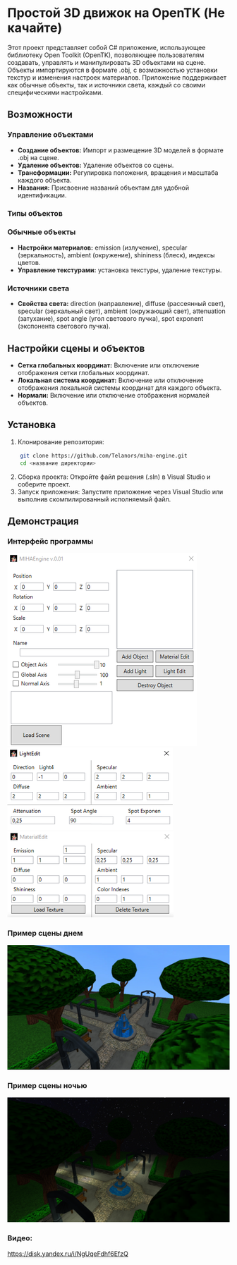 # Простой 3D движок на OpenTK (Не качайте)

Этот проект представляет собой C# приложение, использующее библиотеку Open Toolkit (OpenTK), позволяющее пользователям создавать, управлять и манипулировать 3D объектами на сцене. Объекты импортируются в формате .obj, с возможностью установки текстур и изменения настроек материалов. Приложение поддерживает как обычные объекты, так и источники света, каждый со своими специфическими настройками.

## Возможности
### Управление объектами
- **Создание объектов:** Импорт и размещение 3D моделей в формате .obj на сцене.
- **Удаление объектов:** Удаление объектов со сцены.
- **Трансформации:** Регулировка положения, вращения и масштаба каждого объекта.
- **Названия:** Присвоение названий объектам для удобной идентификации.

### Типы объектов
### Обычные объекты
- **Настройки материалов:** emission (излучение), specular (зеркальность), ambient (окружение), shininess (блеск), индексы цветов.
- **Управление текстурами:** установка текстуры, удаление текстуры.
### Источники света
- **Свойства света:** direction (направление), diffuse (рассеянный свет), specular (зеркальный свет), ambient (окружающий свет), attenuation (затухание), spot angle (угол светового пучка), spot exponent (экспонента светового пучка).

## Настройки сцены и объектов
- **Сетка глобальных координат:** Включение или отключение отображения сетки глобальных координат.
- **Локальная система координат:** Включение или отключение отображения локальной системы координат для каждого объекта.
- **Нормали:** Включение или отключение отображения нормалей объектов.

## Установка
1. Клонирование репозитория:
```bash
    git clone https://github.com/Telanors/miha-engine.git
    cd <название директории>
```
2. Сборка проекта:
Откройте файл решения (.sln) в Visual Studio и соберите проект.
3. Запуск приложения:
Запустите приложение через Visual Studio или выполнив скомпилированный исполняемый файл.

## Демонстрация
### Интерфейс программы
![main](img/main.PNG)
![light_edit](img/light_edit.PNG)
![material_edit](img/material_edit.PNG)
### Пример сцены днем
![day](img/day.PNG)
### Пример сцены ночью
![night](img/night.PNG)
### Видео: 
https://disk.yandex.ru/i/NgUqeFdhf6EfzQ
